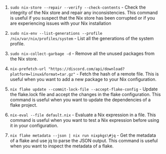 1. `sudo nix-store --repair --verify --check-contents` - Check the integrity of the Nix store and repair any inconsistencies. This command is useful if you suspect that the Nix store has been corrupted or if you are experiencing issues with your Nix installation

2. `sudo nix-env --list-generations --profile /nix/var/nix/profiles/system` - List all the generations of the system profile.

3. `sudo nix-collect-garbage -d` - Remove all the unused packages from the Nix store.

4. `nix-prefetch-url "https://discord.com/api/download?platform=linux&format=tar.gz"` - Fetch the hash of a remote file. This is useful when you want to add a new package to your Nix configuration.

5. `nix flake update --commit-lock-file --accept-flake-config` - Update the flake.lock file and accept the changes in the flake configuration. This command is useful when you want to update the dependencies of a flake project.

6. `nix-eval --file default.nix` - Evaluate a Nix expression in a file. This command is useful when you want to test a Nix expression before using it in your configuration.

7. `nix flake metadata --json | nix run nixpkgs\#jq` - Get the metadata of a flake and use jq to parse the JSON output. This command is useful when you want to inspect the metadata of a flake.
